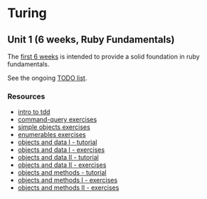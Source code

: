 # Turing

## Unit 1 (6 weeks, Ruby Fundamentals)

The [first 6 weeks](https://github.com/JumpstartLab/turing/blob/master/planning/unit_1.markdown) is intended to provide a solid foundation in ruby fundamentals.

See the ongoing [TODO list](https://github.com/JumpstartLab/turing/issues/1).

### Resources

* [intro to tdd](http://tutorials.jumpstartlab.com/academy/workshops/intro-to-tdd.html)
* [command-query exercises](https://github.com/JumpstartLab/fundamentals/tree/master/command-query)
* [simple objects exercises](https://github.com/JumpstartLab/tdd-exercises)
* [enumerables exercises](https://github.com/JumpstartLab/enums-exercises/tree/master/exercises)
* [objects and data I - tutorial](http://tutorials.jumpstartlab.com/academy/workshops/csv/i.html)
* [objects and data I - exercises](https://github.com/JumpstartLab/csv-exercises/tree/level-i)
* [objects and data II - tutorial](http://tutorials.jumpstartlab.com/academy/workshops/csv/ii.html)
* [objects and data II - exercises](https://github.com/JumpstartLab/csv-exercises/tree/level-ii)
* [objects and methods - tutorial](http://tutorials.jumpstartlab.com/academy/workshops/objects_and_methods.html)
* [objects and methods I - exercises](https://github.com/JumpstartLab/halloween/tree/exercise-1)
* [objects and methods II - exercises](https://github.com/JumpstartLab/halloween/tree/exercise-2)

